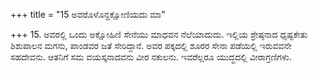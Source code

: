 +++
title = "15 ಅವರೊಳೊನ್ದಕ್ಷೋಣಿಯದು ಮಾ"

+++
15. ಅವರಲ್ಲಿ ಒಂದು ಅಕ್ಷೋಹಿಣಿ ಸೇನೆಯು ಮಾಧವನ ನೆಲೆಯಾದುದು. ಇಲ್ಲಿಯ ಶ್ರೇಷ್ಠನಾದ ಧೃಷ್ಟಕೇತು ಶಿಶುಪಾಲನ ಮಗನು, ಪಾಂಡವರ ಜತೆ ಸೇರಿದ್ದಾನೆ. ಅವರ ಪಕ್ಕದಲ್ಲಿ ಶೂರರ ಸೇನಾ ಪಡೆಯಲ್ಲಿ ಇರುವವನೇ ಸಹದೇವನು. ಆತನಿಗೆ ಸಮ ವಯಸ್ಕನಾದವನು ವೀರ ನಕುಲನು. ಇವರೆಲ್ಲರೂ ಯುದ್ಧದಲ್ಲಿ ವೀರಾಗ್ರಣಿಗಳು.